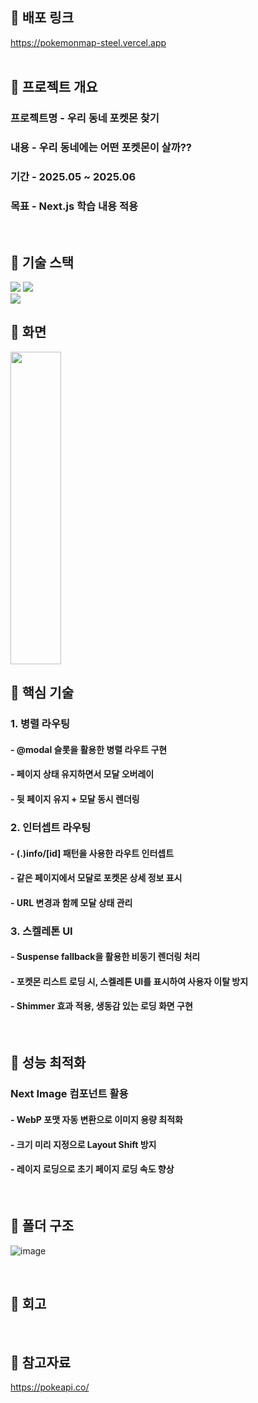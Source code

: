 ## 🚀 배포 링크
https://pokemonmap-steel.vercel.app
<br />
<br />

## 🚀 프로젝트 개요
### 프로젝트명 - 우리 동네 포켓몬 찾기
### 내용 - 우리 동네에는 어떤 포켓몬이 살까??
### 기간 - 2025.05 ~ 2025.06
### 목표 - Next.js 학습 내용 적용
<br />

## 🚀 기술 스택
<div>
<img src="https://img.shields.io/badge/typescript-3178C6?style=for-the-badge&logo=typescript&logoColor=white">
<img src="https://img.shields.io/badge/nextjs-000000?style=for-the-badge&logo=nextdotjs&logoColor=white">
</div>
<img src="https://img.shields.io/badge/vercel-21B573?style=for-the-badge&logo=vercel&logoColor=white">
<br />

## 🚀 화면
<img src="https://github.com/user-attachments/assets/30603c68-e684-4d0c-93eb-c8aef9a546eb" width="40%" height="500px" >
<br />

## 🚀 핵심 기술
### 1. 병렬 라우팅
#### - @modal 슬롯을 활용한 병렬 라우트 구현
#### - 페이지 상태 유지하면서 모달 오버레이
#### - 뒷 페이지 유지 + 모달 동시 렌더링

### 2. 인터셉트 라우팅
#### - (.)info/[id] 패턴을 사용한 라우트 인터셉트
#### - 같은 페이지에서 모달로 포켓몬 상세 정보 표시
#### - URL 변경과 함께 모달 상태 관리

### 3. 스켈레톤 UI
#### - Suspense fallback을 활용한 비동기 렌더링 처리
#### - 포켓몬 리스트 로딩 시, 스켈레톤 UI를 표시하여 사용자 이탈 방지
#### - Shimmer 효과 적용, 생동감 있는 로딩 화면 구현
<br />

## 🚀 성능 최적화
### Next Image 컴포넌트 활용
#### - WebP 포맷 자동 변환으로 이미지 용량 최적화
#### - 크기 미리 지정으로 Layout Shift 방지
#### - 레이지 로딩으로 초기 페이지 로딩 속도 향상
<br />

## 🚀 폴더 구조
![image](https://github.com/user-attachments/assets/0a048a9d-7f90-4d8a-b6f9-55c4771ebf6b)

<br />

## 🚀 회고
<br />

## 🚀 참고자료
https://pokeapi.co/
<br />









